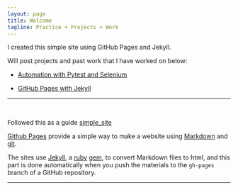 ```yaml
---
layout: page
title: Welcome
tagline: Practice + Projects + Work
---
```


I created this simple site using GitHub Pages and Jekyll.

Will post projects and past work that I have worked on below:

- [Automation with Pytest and Selenium](https://github.com/kevinwlip/Automation.git)

- [GitHub Pages with Jekyll](https://github.com/kevinwlip/GitHub_Pages_Jekyll_Site.git)


---
<br>

Followed this as a guide [simple_site](https://kbroman.org/simple_site)

[Github Pages](https://pages.github.com) provide a simple way to make a
website using
[Markdown](https://daringfireball.net/projects/markdown/) and
[git](https://git-scm.com).

The sites use [Jekyll](https://jekyllrb.com/), a
[ruby](https://www.ruby-lang.org/en/) [gem](https://rubygems.org/), to
convert Markdown files to html, and this part is done
automatically when you push the materials to the `gh-pages` branch
of a GitHub repository.

---
